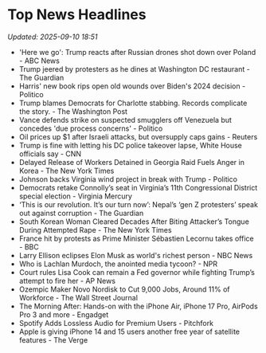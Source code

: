 # Top News Headlines

_Updated: 2025-09-10 18:51_

- 'Here we go': Trump reacts after Russian drones shot down over Poland - ABC News
- Trump jeered by protesters as he dines at Washington DC restaurant - The Guardian
- Harris' new book rips open old wounds over Biden's 2024 decision - Politico
- Trump blames Democrats for Charlotte stabbing. Records complicate the story. - The Washington Post
- Vance defends strike on suspected smugglers off Venezuela but concedes 'due process concerns' - Politico
- Oil prices up $1 after Israeli attacks, but oversupply caps gains - Reuters
- Trump is fine with letting his DC police takeover lapse, White House officials say - CNN
- Delayed Release of Workers Detained in Georgia Raid Fuels Anger in Korea - The New York Times
- Johnson backs Virginia wind project in break with Trump - Politico
- Democrats retake Connolly’s seat in Virginia’s 11th Congressional District special election - Virginia Mercury
- ‘This is our revolution. It’s our turn now’: Nepal’s ‘gen Z protesters’ speak out against corruption - The Guardian
- South Korean Woman Cleared Decades After Biting Attacker’s Tongue During Attempted Rape - The New York Times
- France hit by protests as Prime Minister Sébastien Lecornu takes office - BBC
- Larry Ellison eclipses Elon Musk as world's richest person - NBC News
- Who is Lachlan Murdoch, the anointed media tycoon? - NPR
- Court rules Lisa Cook can remain a Fed governor while fighting Trump’s attempt to fire her - AP News
- Ozempic Maker Novo Nordisk to Cut 9,000 Jobs, Around 11% of Workforce - The Wall Street Journal
- The Morning After: Hands-on with the iPhone Air, iPhone 17 Pro, AirPods Pro 3 and more - Engadget
- Spotify Adds Lossless Audio for Premium Users - Pitchfork
- Apple is giving iPhone 14 and 15 users another free year of satellite features - The Verge